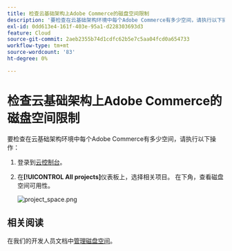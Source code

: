 ```yaml
---
title: 检查云基础架构上Adobe Commerce的磁盘空间限制
description: '要检查在云基础架构环境中每个Adobe Commerce有多少空间，请执行以下操作：'
exl-id: 0dd613e4-161f-403e-95a1-d228303693d3
feature: Cloud
source-git-commit: 2aeb2355b74d1cdfc62b5e7c5aa04fcd0a654733
workflow-type: tm+mt
source-wordcount: '83'
ht-degree: 0%

---
```


# 检查云基础架构上Adobe Commerce的磁盘空间限制

要检查在云基础架构环境中每个Adobe Commerce有多少空间，请执行以下操作：

1. 登录到[云控制台](https://console.adobecommerce.com)。
1. 在&#x200B;**[!UICONTROL All projects]**&#x200B;仪表板上，选择相关项目。 在下角，查看磁盘空间可用性。

   ![project_space.png](/help/how-to/general/assets/project_space.png)

## 相关阅读

在我们的开发人员文档中[管理磁盘空间](https://experienceleague.adobe.com/en/docs/commerce-cloud-service/user-guide/develop/storage/manage-disk-space)。
